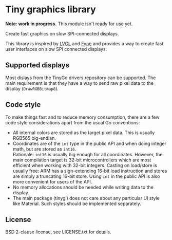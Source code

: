 # Tiny graphics library

**Note: work in progress.** This module isn't ready for use yet.

Create fast graphics on slow SPI-connected displays.

This library is inspired by [LVGL](https://lvgl.io/) and [Fyne](https://fyne.io/) and provides a way to create fast user interfaces on slow SPI connected displays.

## Supported displays

Most dislays from the TinyGo drivers repository can be supported. The main requirement is that they have a way to send raw pixel data to the display (`DrawRGBBitmap8`).

## Code style

To make things fast and to reduce memory consumption, there are a few code style considerations apart from the usual Go conventions:

  * All internal colors are stored as the target pixel data. This is usually RGB565 big-endian.
  * Coordinates are of the `int` type in the public API and when doing integer math, but are stored as `int16`.  
    Rationale: `int16` is usually big enough for all coordinates. However, the main compilation target is 32-bit microcontrollers which are most efficient when working with 32-bit integers. Casting on load/store is usually free: ARM has a sign-extending 16-bit load instruction and stores are simply a truncating 16-bit store. Using `int` in the public API is also more convenient for users of the API.
  * No memory allocations should be needed while writing data to the display.
  * The main package (tinygl) does not care about any particular UI style like Material. Such styles should be implemented separately.

## License

BSD 2-clause license, see LICENSE.txt for details.
